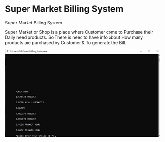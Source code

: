 # Super Market Billing System
Super Market Billing System 

Super Market or Shop is a place where Customer come to Purchase their Daily need products. So There is need 
to have info about 
How many products are purchased by Customer &
To generate the Bill.
 
<img src = "/Images/Admin_Menu.jpeg">
